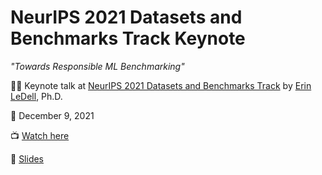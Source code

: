# NeurIPS 2021 Datasets and Benchmarks Track Keynote

*"Towards Responsible ML Benchmarking"* 

👩‍🏫 Keynote talk at [NeurIPS 2021 Datasets and Benchmarks Track](https://blog.neurips.cc/2021/11/19/announcing-the-neurips-2021-datasets-and-benchmarks-track-papers/) by [Erin LeDell](https://twitter.com/ledell), Ph.D. 

📅 December 9, 2021 

📺 [Watch here](https://neurips.cc/virtual/2021/datasets-and-benchmarks/47107#wse-detail-47185)

📓 [Slides](https://github.com/ledell/neurips-2021-keynote/blob/main/neurips_benchmarks_dec2021.pdf)
